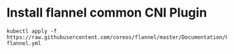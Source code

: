 # Install flannel common CNI Plugin

```
kubectl apply -f https://raw.githubusercontent.com/coreos/flannel/master/Documentation/kube-flannel.yml
```
